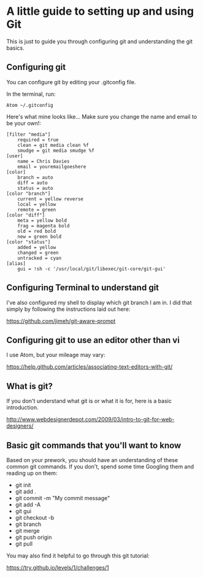# A little guide to setting up and using Git

This is just to guide you through configuring git and understanding the git basics.

## Configuring git

You can configure git by editing your .gitconfig file.

In the terminal, run:

    Atom ~/.gitconfig

Here's what mine looks like... Make sure you change the name and email to be your own!:

    [filter "media"]
    	required = true
    	clean = git media clean %f
    	smudge = git media smudge %f
    [user]
    	name = Chris Davies
    	email = youremailgoeshere
    [color]
    	branch = auto
    	diff = auto
    	status = auto
    [color "branch"]
    	current = yellow reverse
    	local = yellow
    	remote = green
    [color "diff"]
    	meta = yellow bold
    	frag = magenta bold
    	old = red bold
    	new = green bold
    [color "status"]
    	added = yellow
    	changed = green
    	untracked = cyan
    [alias]
    	gui = !sh -c '/usr/local/git/libexec/git-core/git-gui'

## Configuring Terminal to understand git

I've also configured my shell to display which git branch I am in. I did that simply by following the instructions laid out here:

https://github.com/jimeh/git-aware-prompt

## Configuring git to use an editor other than vi

I use Atom, but your mileage may vary:

https://help.github.com/articles/associating-text-editors-with-git/

## What is git?

If you don't understand what git is or what it is for, here is a basic introduction.

http://www.webdesignerdepot.com/2009/03/intro-to-git-for-web-designers/


## Basic git commands that you'll want to know

Based on your prework, you should have an understanding of these common git commands. If you don't, spend some time Googling them and reading up on them:

* git init
* git add .
* git commit -m "My commit message"
* git add -A
* git gui
* git checkout -b <branch-name>
* git branch <branch-name>
* git merge
* git push origin <branch-name>
* git pull

You may also find it helpful to go through this git tutorial:

https://try.github.io/levels/1/challenges/1
